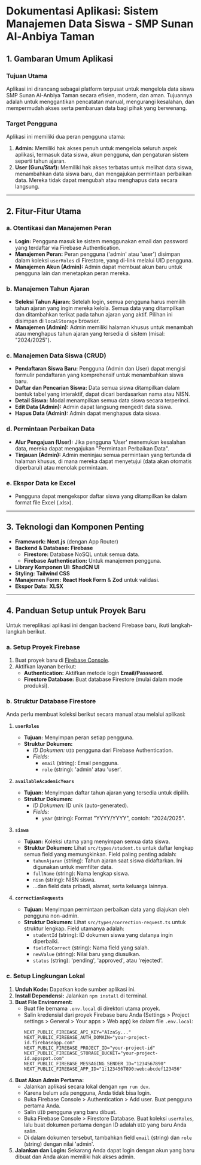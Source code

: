 
# Dokumentasi Aplikasi: Sistem Manajemen Data Siswa - SMP Sunan Al-Anbiya Taman

## 1. Gambaran Umum Aplikasi

### Tujuan Utama
Aplikasi ini dirancang sebagai platform terpusat untuk mengelola data siswa SMP Sunan Al-Anbiya Taman secara efisien, modern, dan aman. Tujuannya adalah untuk menggantikan pencatatan manual, mengurangi kesalahan, dan mempermudah akses serta pembaruan data bagi pihak yang berwenang.

### Target Pengguna
Aplikasi ini memiliki dua peran pengguna utama:
1.  **Admin:** Memiliki hak akses penuh untuk mengelola seluruh aspek aplikasi, termasuk data siswa, akun pengguna, dan pengaturan sistem seperti tahun ajaran.
2.  **User (Guru/Staf):** Memiliki hak akses terbatas untuk melihat data siswa, menambahkan data siswa baru, dan mengajukan permintaan perbaikan data. Mereka tidak dapat mengubah atau menghapus data secara langsung.

---

## 2. Fitur-Fitur Utama

### a. Otentikasi dan Manajemen Peran
- **Login:** Pengguna masuk ke sistem menggunakan email dan password yang terdaftar via Firebase Authentication.
- **Manajemen Peran:** Peran pengguna ('admin' atau 'user') disimpan dalam koleksi `userRoles` di Firestore, yang di-link melalui UID pengguna.
- **Manajemen Akun (Admin):** Admin dapat membuat akun baru untuk pengguna lain dan menetapkan peran mereka.

### b. Manajemen Tahun Ajaran
- **Seleksi Tahun Ajaran:** Setelah login, semua pengguna harus memilih tahun ajaran yang ingin mereka kelola. Semua data yang ditampilkan dan ditambahkan terikat pada tahun ajaran yang aktif. Pilihan ini disimpan di `localStorage` browser.
- **Manajemen (Admin):** Admin memiliki halaman khusus untuk menambah atau menghapus tahun ajaran yang tersedia di sistem (misal: "2024/2025").

### c. Manajemen Data Siswa (CRUD)
- **Pendaftaran Siswa Baru:** Pengguna (Admin dan User) dapat mengisi formulir pendaftaran yang komprehensif untuk menambahkan siswa baru.
- **Daftar dan Pencarian Siswa:** Data semua siswa ditampilkan dalam bentuk tabel yang interaktif, dapat dicari berdasarkan nama atau NISN.
- **Detail Siswa:** Modal menampilkan semua data siswa secara terperinci.
- **Edit Data (Admin):** Admin dapat langsung mengedit data siswa.
- **Hapus Data (Admin):** Admin dapat menghapus data siswa.

### d. Permintaan Perbaikan Data
- **Alur Pengajuan (User):** Jika pengguna 'User' menemukan kesalahan data, mereka dapat mengajukan "Permintaan Perbaikan Data".
- **Tinjauan (Admin):** Admin meninjau semua permintaan yang tertunda di halaman khusus, di mana mereka dapat menyetujui (data akan otomatis diperbarui) atau menolak permintaan.

### e. Ekspor Data ke Excel
- Pengguna dapat mengekspor daftar siswa yang ditampilkan ke dalam format file Excel (.xlsx).

---

## 3. Teknologi dan Komponen Penting

- **Framework:** **Next.js** (dengan App Router)
- **Backend & Database:** **Firebase**
    - **Firestore:** Database NoSQL untuk semua data.
    - **Firebase Authentication:** Untuk manajemen pengguna.
- **Library Komponen UI:** **ShadCN UI**
- **Styling:** **Tailwind CSS**
- **Manajemen Form:** **React Hook Form** & **Zod** untuk validasi.
- **Ekspor Data:** **XLSX**

---

## 4. Panduan Setup untuk Proyek Baru

Untuk mereplikasi aplikasi ini dengan backend Firebase baru, ikuti langkah-langkah berikut.

### a. Setup Proyek Firebase
1.  Buat proyek baru di [Firebase Console](https://console.firebase.google.com/).
2.  Aktifkan layanan berikut:
    *   **Authentication:** Aktifkan metode login **Email/Password**.
    *   **Firestore Database:** Buat database Firestore (mulai dalam mode produksi).

### b. Struktur Database Firestore
Anda perlu membuat koleksi berikut secara manual atau melalui aplikasi:

1.  **`userRoles`**
    *   **Tujuan:** Menyimpan peran setiap pengguna.
    *   **Struktur Dokumen:**
        *   *ID Dokumen:* `UID` pengguna dari Firebase Authentication.
        *   *Fields:*
            *   `email` (string): Email pengguna.
            *   `role` (string): 'admin' atau 'user'.

2.  **`availableAcademicYears`**
    *   **Tujuan:** Menyimpan daftar tahun ajaran yang tersedia untuk dipilih.
    *   **Struktur Dokumen:**
        *   *ID Dokumen:* ID unik (auto-generated).
        *   *Fields:*
            *   `year` (string): Format "YYYY/YYYY", contoh: "2024/2025".

3.  **`siswa`**
    *   **Tujuan:** Koleksi utama yang menyimpan semua data siswa.
    *   **Struktur Dokumen:** Lihat `src/types/student.ts` untuk daftar lengkap semua field yang memungkinkan. Field paling penting adalah:
        *   `tahunAjaran` (string): Tahun ajaran saat siswa didaftarkan. Ini digunakan untuk memfilter data.
        *   `fullName` (string): Nama lengkap siswa.
        *   `nisn` (string): NISN siswa.
        *   ...dan field data pribadi, alamat, serta keluarga lainnya.

4.  **`correctionRequests`**
    *   **Tujuan:** Menyimpan permintaan perbaikan data yang diajukan oleh pengguna non-admin.
    *   **Struktur Dokumen:** Lihat `src/types/correction-request.ts` untuk struktur lengkap. Field utamanya adalah:
        *   `studentId` (string): ID dokumen siswa yang datanya ingin diperbaiki.
        *   `fieldToCorrect` (string): Nama field yang salah.
        *   `newValue` (string): Nilai baru yang diusulkan.
        *   `status` (string): 'pending', 'approved', atau 'rejected'.

### c. Setup Lingkungan Lokal
1.  **Unduh Kode:** Dapatkan kode sumber aplikasi ini.
2.  **Install Dependensi:** Jalankan `npm install` di terminal.
3.  **Buat File Environment:**
    *   Buat file bernama `.env.local` di direktori utama proyek.
    *   Salin kredensial dari proyek Firebase baru Anda (Settings > Project settings > General > Your apps > Web app) ke dalam file `.env.local`:
        ```
        NEXT_PUBLIC_FIREBASE_API_KEY="AIzaSy..."
        NEXT_PUBLIC_FIREBASE_AUTH_DOMAIN="your-project-id.firebaseapp.com"
        NEXT_PUBLIC_FIREBASE_PROJECT_ID="your-project-id"
        NEXT_PUBLIC_FIREBASE_STORAGE_BUCKET="your-project-id.appspot.com"
        NEXT_PUBLIC_FIREBASE_MESSAGING_SENDER_ID="1234567890"
        NEXT_PUBLIC_FIREBASE_APP_ID="1:1234567890:web:abcdef123456"
        ```
4.  **Buat Akun Admin Pertama:**
    *   Jalankan aplikasi secara lokal dengan `npm run dev`.
    *   Karena belum ada pengguna, Anda tidak bisa login.
    *   Buka Firebase Console > Authentication > Add user. Buat pengguna pertama Anda.
    *   Salin `UID` pengguna yang baru dibuat.
    *   Buka Firebase Console > Firestore Database. Buat koleksi `userRoles`, lalu buat dokumen pertama dengan ID adalah `UID` yang baru Anda salin.
    *   Di dalam dokumen tersebut, tambahkan field `email` (string) dan `role` (string) dengan nilai 'admin'.
5.  **Jalankan dan Login:** Sekarang Anda dapat login dengan akun yang baru dibuat dan Anda akan memiliki hak akses admin.

